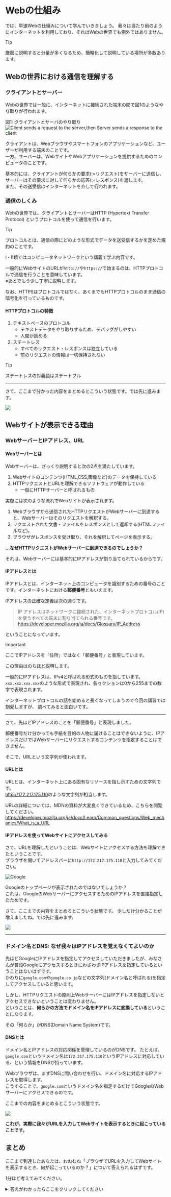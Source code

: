 # Webの仕組み

では、早速Webの仕組みについて学んでいきましょう。
我々は当たり前のようにインターネットを利用しており、それはWebの世界でも例外ではありません。

> [!TIP]
> 厳密に説明すると分量が多くなるため、簡略化して説明している場所が多数あります。

## Webの世界における通信を理解する

### クライアントとサーバー

Webの世界では一般に、インターネットに接続された端末の間で図1のようなやり取りが行われます。

図1: クライアントとサーバのやり取り
![Client sends a request to the server,then Server sends a response to the client](../images/req_res.png)

クライアントは、Webブラウザやスマートフォンのアプリケーションなど、ユーザーが利用する端末のことです。<br>
一方、サーバーは、WebサイトやWebアプリケーションを提供するためのコンピュータのことです。

基本的には、クライアントが何らかの要求(:=リクエスト)をサーバーに送信し、サーバーはその要求に対して何らかの応答(:=レスポンス)を返します。<br>
また、その送受信はインターネットを介して行われます。

### 通信のしくみ

Webの世界では、クライアントとサーバーはHTTP (Hypertext Transfer Protocol) というプロトコルを使って通信を行います。

> [!TIP]
> プロトコルとは、通信の際にどのような形式でデータを送受信するかを定めた規約のことです。
>
> Ⅰ・Ⅱ類ではコンピュータネットワークという講義で学ぶ内容です。

一般的にWebサイトのURLが`http://`や`https://`で始まるのは、HTTPプロトコルで通信を行うことを意味しています。<br>
※あとでもう少し丁寧に説明します。

なお、HTTPSはプロトコルではなく、あくまでもHTTPプロトコルのまま通信の暗号化を行っているものです。

#### HTTPプロトコルの特徴

1. テキストベースのプロトコル
   - テキストデータをやり取りするため、デバッグがしやすい
   - 人間が読める
2. ステートレス
   - すべてのリクエスト・レスポンスは独立している
   - 前のリクエストの情報は一切保持されない

<!-- #### HTTP Responseを見てみよう

<https://burntodo-backend.sushi-chan.workers.dev/> にアクセスしてみてください。

以下のようなJSON形式のレスポンスが返ってくるはずです。

```json
{"error":null,"message":"Hello, frontend! I'm Hono from backend!"}
```

また、HTTPレスポンスはこのような本文(bodyと呼ばれる)以外にも、ステータスコードやヘッダーなどが含まれています。 -->

> [!TIP]
> ステートレスの対義語はステートフル

---

さて、ここまで分かった内容をまとめるとこういう状態です。では先に進みます。

![](../images/web_1.png)

## Webサイトが表示できる理由

### WebサーバーとIPアドレス、URL

#### Webサーバーとは

Webサーバーは、ざっくり説明すると次の2点を満たしています。

1. Webサイトのコンテンツ(HTML,CSS,画像など)のデータを保持している
2. HTTPリクエストとURLを理解できるソフトウェアが動作している
   - 一般にHTTPサーバーと呼ばれるもの

実際には次のような流れでWebサイトが表示されます。

1. Webブラウザから送信されたHTTPリクエストがWebサーバーに到達すると、Webサーバーはそのリクエストを解釈する。
2. リクエストされた文書・ファイルをレスポンスとして返却する(HTMLファイルなど)。
3. ブラウザがレスポンスを受け取り、それを解釈してページを表示する。

**...なぜHTTPリクエストがWebサーバーに到達できるのでしょうか？**

それは、Webサーバーには基本的にIPアドレスが割り当てられているからです。<br>

#### IPアドレスとは

IPアドレスとは、インターネット上のコンピュータを識別するための番号のことです。インターネットにおける**郵便番号**ともいえます。

IPアドレスの正確な定義は次の通りです。

> IP アドレスはネットワークに接続された、インターネットプロトコル(IP) を使うすべての端末に割り当てられる番号です。<br>
> <https://developer.mozilla.org/ja/docs/Glossary/IP_Address>

ということになっています。

> [!IMPORTANT]
> ここでIPアドレスを「住所」ではなく「郵便番号」と表現しています。
>
> この理由はのちほど説明します。

一般的にIPアドレスは、IPv4と呼ばれる形式のものを指しています。
`xxx.xxx.xxx.xxx`のような形式で表現され、各セクションは0から255までの数字で表現されます。

インターネットプロトコルの話を始めると長くなってしまうので今回の講習では割愛しますが、
調べてみると面白いです。

---

さて、先ほどIPアドレスのことを「郵便番号」と表現しました。

郵便番号だけ分かっても手紙を目的の人物に届けることはできないように、IPアドレスだけではWebサーバーにリクエストするコンテンツを指定することはできません。

そこで、URLという文字列が使われます。

#### URLとは

URLとは、インターネット上にある固有なリソースを指し示すための文字列です。<br>
<http://172.217.175.110>のような文字列が相当します。

URLの詳細については、MDNの資料が大変良くできているため、こちらを閲覧してください。<br>
<https://developer.mozilla.org/ja/docs/Learn/Common_questions/Web_mechanics/What_is_a_URL>

#### IPアドレスを使ってWebサイトにアクセスしてみる

さて、URLを理解したということは、Webサイトにアクセスする方法も理解できたということです。<br>
ブラウザを開いてアドレスバーに`http://172.217.175.110`と入力してみてください。

![Google](../images/google.png)

Googleのトップページが表示されたのではないでしょうか？<br>
これは、GoogleのWebサーバーにアクセスするためのIPアドレスを直接指定したためです。

さて、ここまでの内容をまとめるとこういう状態です。
少しだけ分かることが増えましたね。では先に進みます。

![](../images/web_2.png)

---

### ドメイン名とDNS: なぜ我々はIPアドレスを覚えなくてよいのか

先ほどGoogleにIPアドレスを指定してアクセスしていただきましたが、みなさんが普段GoogleにアクセスするときにわざわざIPアドレスを指定しているということはないはずです。<br>
かわりに`google.com`や`google.co.jp`などの文字列(ドメイン名と呼ばれる)を指定してアクセスしていると思います。

しかし、HTTPリクエストの原則上WebサーバーにはIPアドレスを指定しないとアクセスできないということは変わりません。<br>
ということは、**何らかの方法でドメイン名をIPアドレスに変換している**ということになります。

その「何らか」がDNS(Domain Name System)です。

#### DNSとは

ドメイン名とIPアドレスの対応関係を管理しているのがDNSです。
たとえば、`google.com`というドメイン名は`172.217.175.110`というIPアドレスに対応している、という情報をDNSが持っています。

Webブラウザは、まずDNSに問い合わせを行い、ドメイン名に対応するIPアドレスを取得します。<br>
こうすることで、`google.com`というドメイン名を指定するだけでGoogleのWebサーバーにアクセスできるのです。

ここまでの内容をまとめるとこういう状態です。

![](../images/web_3.png)

**これが、実際に我々がURLを入力してWebサイトを表示するときに起こっていることです。**

## まとめ

ここまで到達したあなたは、おおむね「ブラウザでURLを入力してWebサイトを表示するとき、何が起こっているのか？」について答えられるはずです。

1分ほど考えてみてください。

<details>
<summary>答えがわかったらここをクリックしてください</summary>
1. Webブラウザは、URLに指定されたドメイン名をDNSに問い合わせ、対応するIPアドレスを取得する。<br>
2. Webブラウザは、取得したIPアドレスにHTTPリクエストを送信する。<br>
3. Webサーバーは、リクエストされたコンテンツをレスポンスとして返却する。<br>
4. Webブラウザは、レスポンスを受け取り、それを解釈してページを表示する。<br>
</details>
